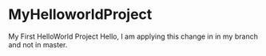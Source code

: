 # MyHelloworldProject
My First HelloWorld Project
Hello,
I am applying this change in in my branch and not in master.
